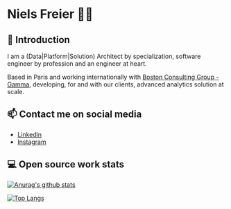 # Niels Freier 👨‍💻

## 👋 Introduction

I am a (Data|Platform|Solution) Architect by specialization, software engineer by profession and an engineer at heart.

Based in Paris and working internationally with [Boston Consulting Group - Gamma](https://www.bcg.com/beyond-consulting/bcg-gamma/default), developing, for and with our clients, advanced analytics solution at scale.

## 📫 Contact me on social media

* [Linkedin](https://www.linkedin.com/in/nielsfreier/)
* [Instagram](https://www.instagram.com/stumpyfr)

## 💻 Open source work stats

[![Anurag's github stats](https://github-readme-stats.vercel.app/api?username=stumpyfr&count_private=true&show_icons=true&theme=dracula)](https://github.com/anuraghazra/github-readme-stats)

[![Top Langs](https://github-readme-stats.vercel.app/api/top-langs/?username=stumpyfr&count_private=true&theme=dracula)](https://github.com/anuraghazra/github-readme-stats)
